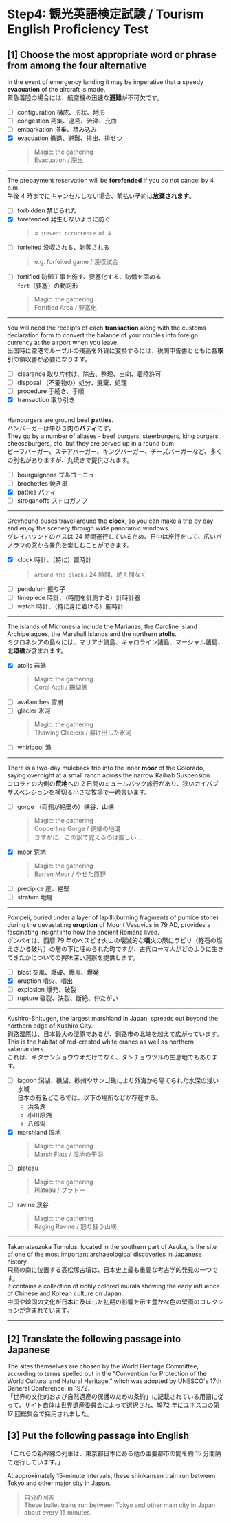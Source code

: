 # Step4: 観光英語検定試験 / Tourism English Proficiency Test

## [1] Choose the most appropriate word or phrase from among the four alternative

In the event of emergency landing it may be imperative that a speedy **evacuation** of the aircraft is made.  
緊急着陸の場合には、航空機の迅速な**避難**が不可欠です。

- [ ] configuration 構成、形状、地形
- [ ] congestion 密集、過密、渋滞、充血
- [ ] embarkation 搭乗、積み込み
- [x] evacuation 撤退、避難、排出、排せつ
  > Magic: the gathering  
  > Evacuation / 脱出

---

The prepayment reservation will be **forefended** if you do not cancel by 4 p.m.  
午後 4 時までにキャンセルしない場合、前払い予約は**放棄されます**。

- [ ] forbidden 禁じられた
- [x] forefended 発生しないように防ぐ
  > = `prevent occurrence of A`
- [ ] forfeited 没収される、剥奪される
  > e.g. forfeited game / 没収試合
- [ ] fortified 防御工事を施す、要塞化する、防備を固める  
  `fort`（要塞）の動詞形
  > Magic: the gathering  
  > Fortified Area / 要塞化

---

You will need the receipts of each **transaction** along with the customs declaration form to convert the balance of your roubles into foreign currency at the airport when you leave.  
出国時に空港でルーブルの残高を外貨に変換するには、税関申告書とともに各**取引**の領収書が必要になります。

- [ ] clearance 取り片付け、除去、整理、出向、着陸許可
- [ ] disposal （不要物の）処分、廃棄、処理
- [ ] procedure 手続き、手順
- [x] transaction 取り引き

---

Hamburgers are ground beef **patties**.  
ハンバーガーは牛ひき肉の**パティ**です。  
They go by a number of aliases - beef burgers, steerburgers, king burgers, cheeseburgers, etc, but they are served up in a round bum.  
ビーフバーガー、ステアバーガー、キングバーガー、チーズバーガーなど、多くの別名がありますが、丸焼きで提供されます。

- [ ] bourguignons ブルゴーニュ
- [ ] brochettes 焼き串
- [x] patties パティ
- [ ] stroganoffs ストロガノフ

---

Greyhound buses travel around the **clock**, so you can make a trip by day and enjoy the scenery through wide panoramic windows.  
グレイハウンドのバスは 24 時間運行しているため、日中は旅行をして、広いパノラマの窓から景色を楽しむことができます。

- [x] clock 時計、（特に）置時計
  > `around the clock` / 24 時間、絶え間なく
- [ ] pendulum 振り子
- [ ] timepiece 時計、（時間を計測する）計時計器
- [ ] watch 時計、（特に身に着ける）腕時計

---

The islands of Micronesia include the Marianas, the Caroline Island Archipelagoes, the Marshall Islands and the northern **atolls**.  
ミクロネシアの島々には、マリアナ諸島、キャロライン諸島、マーシャル諸島、北**環礁**が含まれます。

- [x] atolls 岩礁
  > Magic: the gathering  
  > Coral Atoll / 珊瑚礁
- [ ] avalanches 雪崩
- [ ] glacier 氷河
  > Magic: the gathering  
  > Thawing Glaciers / 溶け出した氷河
- [ ] whirlpool 渦

---

There is a two-day muleback trip into the inner **moor** of the Colorado, saying overnight at a small ranch across the narrow Kaibab Suspension.  
コロラドの内側の**荒地**への 2 日間のミュールバック旅行があり、狭いカイバブサスペンションを横切る小さな牧場で一晩言います。

- [ ] gorge （両側が絶壁の）峡谷、山峡
  > Magic: the gathering  
  > Copperline Gorge / 銅線の地溝  
  > さすがに、この訳で覚えるのは厳しい……
- [x] moor 荒地
  > Magic: the gathering  
  > Barren Moor / やせた原野
- [ ] precipice 崖、絶壁
- [ ] stratum 地層

---

Pompeii, buried under a layer of lapilli(burning fragments of pumice stone) during the devastating **eruption** of Mount Vesuvius in 79 AD, provides a fascinating insight into how the ancient Romans lived.  
ポンペイは、西暦 79 年のベスビオ火山の壊滅的な**噴火**の際にラピリ（軽石の燃えさかる破片）の層の下に埋められた町ですが、古代ローマ人がどのように生きてきたかについての興味深い洞察を提供します。

- [ ] blast 突風、爆破、爆風、爆発
- [x] eruption 噴火、噴出
- [ ] explosion 爆発、破裂
- [ ] rupture 破裂、決裂、断絶、仲たがい

---

Kushiro-Shitugen, the largest marshland in Japan, spreads out beyond the northern edge of Kushiro City.  
釧路湿原は、日本最大の湿原であるが、釧路市の北端を越えて広がっています。  
This is the habitat of red-crested white cranes as well as northern salamanders.  
これは、キタサンショウウオだけでなく、タンチョウヅルの生息地でもあります。

- [ ] lagoon 潟湖、礁湖、砂州やサンゴ礁により外海から隔てられた水深の浅い水域  
  日本の有名どころでは、以下の場所などが存在する。
  - 浜名湖
  - 小川原湖
  - 八郎潟
- [x] marshland 湿地
  > Magic: the gathering  
  > Marsh Flats / 湿地の干潟
- [ ] plateau
  > Magic: the gathering  
  > Plateau / プラトー
- [ ] ravine 渓谷
  > Magic: the gathering  
  > Raging Ravine / 怒り狂う山峡

---

Takamatsuzuka Tumulus, located in the southern part of Asuka, is the site of one of the most important archaeological discoveries in Japanese history.  
飛鳥の南に位置する高松塚古墳は、日本史上最も重要な考古学的発見の一つです。  
It contains a collection of richly colored murals showing the early influence of Chinese and Korean culture on Japan.  
中国や韓国の文化が日本に及ぼした初期の影響を示す豊かな色の壁画のコレクションが含まれています。

---

## [2] Translate the following passage into Japanese

The sites themselves are chosen by the World Heritage Committee, according to terms spelled out in the "Convention for Protection of the World Cultural and Natural Heritage," witch was adopted by UNESCO's 17th General Conference, in 1972.  
「世界の文化的および自然遺産の保護のための条約」に記載されている用語に従って、サイト自体は世界遺産委員会によって選択され、1972 年にユネスコの第 17 回総集会で採用されました。

## [3] Put the following passage into English

「これらの新幹線の列車は、東京都日本にある他の主要都市の間を約 15 分間隔で走行しています。」

At approximately 15-minute intervals, these shinkansen train run between Tokyo and other major city in Japan.

> 自分の回答  
> These bullet trains run between Tokyo and other main city in Japan about every 15 minutes.
